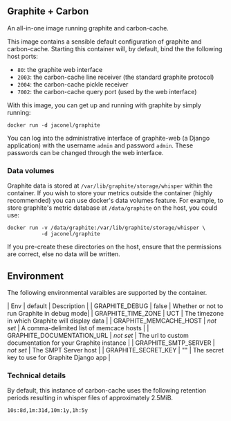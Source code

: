 ## Graphite + Carbon

An all-in-one image running graphite and carbon-cache.

This image contains a sensible default configuration of graphite and
carbon-cache. Starting this container will, by default, bind the the following
host ports:

- `80`:   the graphite web interface
- `2003`: the carbon-cache line receiver (the standard graphite protocol)
- `2004`: the carbon-cache pickle receiver
- `7002`: the carbon-cache query port (used by the web interface)

With this image, you can get up and running with graphite by simply running:

    docker run -d jaconel/graphite

You can log into the administrative interface of graphite-web (a Django
application) with the username `admin` and password `admin`. These passwords can
be changed through the web interface.

### Data volumes

Graphite data is stored at `/var/lib/graphite/storage/whisper` within the
container. If you wish to store your metrics outside the container (highly
recommended) you can use docker's data volumes feature. For example, to store
graphite's metric database at `/data/graphite` on the host, you could use:

    docker run -v /data/graphite:/var/lib/graphite/storage/whisper \
               -d jaconel/graphite

If you pre-create these directories on the host, ensure that the permissions are correct, 
else no data will be written.

## Environment 

The following environmental varaibles are supported by the container.

| Env                        | default   | Description |
| GRAPHITE_DEBUG             | false     | Whether or not to run Graphite in debug mode|
| GRAPHITE_TIME_ZONE         | UCT       | The timezone in which Graphite will display data |
| GRAPHITE_MEMCACHE_HOST     | *not set* | A comma-delimited list of memcace hosts |
| GRAPHITE_DOCUMENTATION_URL | *not set* | The url to custom documentation for your Graphite instance |
| GRAPHITE_SMTP_SERVER       | *not set* | The SMPT Server host |
| GRAPHITE_SECRET_KEY        | ""        | The secret key to use for Graphite Django app |

### Technical details

By default, this instance of carbon-cache uses the following retention periods
resulting in whisper files of approximately 2.5MiB.

    10s:8d,1m:31d,10m:1y,1h:5y

